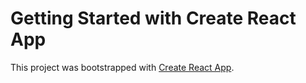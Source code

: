 # Getting Started with Create React App

This project was bootstrapped with [Create React App](https://achevement-gym.netlify.app/).


